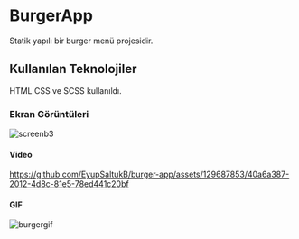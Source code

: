 <h1>BurgerApp</h1>

Statik yapılı bir burger menü projesidir.

<h2> Kullanılan Teknolojiler</h2>

HTML CSS ve SCSS kullanıldı.


<h3>Ekran Görüntüleri</h3>

![screenb3](https://github.com/EyupSaltukB/burger-app/assets/129687853/0c2bd14b-f8c0-40fe-bcc0-ab513f6097a5)


<h4> Video </h4>


https://github.com/EyupSaltukB/burger-app/assets/129687853/40a6a387-2012-4d8c-81e5-78ed441c20bf






<h4> GIF </h4>

![burgergif](https://github.com/EyupSaltukB/burger-app/assets/129687853/d889e1af-b07f-4baa-a03f-cf987932938b)
